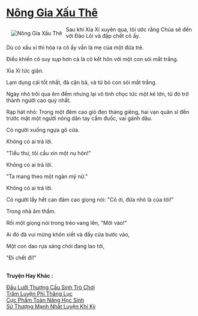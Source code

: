 <a href="https://truyenwiki.net/nong-gia-xau-the.35796/" title="Nông Gia Xấu Thê"><h1>Nông Gia Xấu Thê</h1></a><div style="display:table"><img align="right" style="float: left; padding: 10px;" src="https://truyenwiki.net/a/img/str/src/35796.jpg" alt="Nông Gia Xấu Thê">Sau khi Xia Xi xuyên qua, tôi ước rằng Chúa sẽ đến với Đào Lôi và đập chết cô ấy.<p></p> Dù có xấu xí thì hóa ra cô ấy vẫn là mẹ của một đứa trẻ.<p></p> Điều khiến cô suy sụp hơn cả là cô kết hôn với một con sói mắt trắng.<p></p> Xia Xi tức giận.<p></p> Lạm dụng cái tốt nhất, đá cặn bã, và từ bỏ con sói mắt trắng.<p></p> Ngày nhỏ trôi qua êm đềm nhưng lại vô tình chọc tức một kẻ lớn, từ đó trở thành người cao quý nhất.<p></p> Rạp hát nhỏ: Trong một đêm cao gió đen tháng giêng, hai vạn quân sĩ đến trước mặt một người nông dân tay cầm đuốc, vai gánh dâu.<p></p> Có người xuống ngựa gõ cửa.<p></p> Không có ai trả lời.<p></p> "Tiểu thư, tôi cầu xin một nụ hôn!"<p></p> Không có ai trả lời.<p></p> "Ta mang theo một ngàn mỹ nữ."<p></p> Không có ai trả lời.<p></p> Có người lấy hết can đảm cao giọng nói: "Cô ơi, đứa nhỏ là của tôi!"<p></p> Trong nhà âm thầm.<p></p> Rồi một giọng nói trong trẻo vang lên, "Mời vào!"<p></p> Ai đó đã vui mừng khôn xiết và đẩy cửa bước vào,<p></p> Một con dao rựa sáng chói đang lao tới,<p></p> "Đi chết đi!"</div><p><br><b>Truyện Hay Khác :</b></p><a href="https://truyenwiki.net/dau-luoi-thuong-cau-sinh-tro-choi.36782/" alt="Đầu Lưỡi Thượng Cầu Sinh Trò Chơi">Đầu Lưỡi Thượng Cầu Sinh Trò Chơi</a><br/><a href="https://github.com/nownovels/wikidich/tree/master/truyenhay/35657" alt="Trăm Luyện Phi Thăng Lục">Trăm Luyện Phi Thăng Lục</a><br/><a href="https://github.com/nownovels/wikidich/tree/master/truyenhay/35323" alt="Cực Phẩm Toàn Năng Học Sinh">Cực Phẩm Toàn Năng Học Sinh</a><br/><a href="https://github.com/nownovels/wikidich/tree/master/truyenhay/35350" alt="Sử Thượng Mạnh Nhất Luyện Khí Kỳ">Sử Thượng Mạnh Nhất Luyện Khí Kỳ</a><br/>